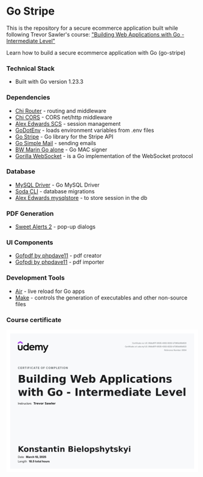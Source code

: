 # Go Stripe

This is the repository for a secure ecommerce application built while following Trevor Sawler's course:
["Building Web Applications with Go - Intermediate Level"](https://www.udemy.com/course/building-web-applications-with-go-intermediate-level/) 

Learn how to build a secure ecommerce application with Go (go-stripe) 


### Technical Stack
- Built with Go version 1.23.3

### Dependencies
- [Chi Router](https://github.com/go-chi/chi/v5) - routing and middleware
- [Chi CORS](https://github.com/go-chi/cors) - CORS net/http middleware
- [Alex Edwards SCS](https://github.com/alexedwards/scs/v2) - session management 
- [GoDotEnv](https://github.com/joho/godotenv) - loads environment variables from .env files
- [Go Stripe](https://github.com/stripe/stripe-go) - Go library for the Stripe API
- [Go Simple Mail](https://github.com/xhit/go-simple-mail) - sending emails
- [BW Marin Go alone](https://github.com/bwmarrin/go-alone) - Go MAC signer
- [Gorilla WebSocket](https://github.com/gorilla/websocket) -  is a Go implementation of the WebSocket protocol

### Database 
- [MySQL Driver](https://github.com/go-sql-driver/mysql) - Go MySQL Driver
- [Soda CLI](https://gobuffalo.io/documentation/database/soda/) - database migrations
- [Alex Edwards mysqlstore](https://github.com/alexedwards/scs/mysqlstore) - to store session in the db

### PDF Generation
- [Sweet Alerts 2](https://sweetalert2.github.io/#download) - pop-up dialogs

### UI Components
- [Gofpdf by phpdave11](https://github.com/phpdave11/gofpdf) - pdf creator 
- [Gofpdi by phpdave11](https://github.com/phpdave11/gofpdi) - pdf importer

### Development Tools
- [Air](https://github.com/air-verse/air) - live reload for Go apps
- [Make](https://www.gnu.org/software/make) - controls the generation of executables and other non-source files 

### Course certificate

![certificate](docs/go-stripe-cert.jpg)